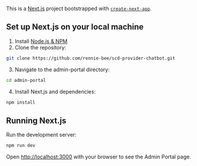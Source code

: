 This is a [Next.js](https://nextjs.org/) project bootstrapped with [`create-next-app`](https://github.com/vercel/next.js/tree/canary/packages/create-next-app).

## Set up Next.js on your local machine
1. Install [Node.js & NPM](https://nodejs.org/)
2. Clone the repository:
```bash
git clone https://github.com/rennie-bee/scd-provider-chatbot.git
```
3. Navigate to the admin-portal directory:
```bash
cd admin-portal
```
4. Install Next.js and dependencies:
```bash
npm install
```
## Running Next.js
Run the development server:
```bash
npm run dev
```

Open [http://localhost:3000](http://localhost:3000) with your browser to see the Admin Portal page.
